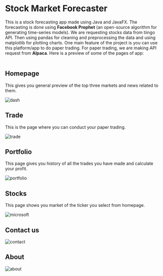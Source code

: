 # Stock Market Forecaster

This is a stock forecasting app made using Java and JavaFX. The forecasting is done using **Facebook Prophet** (an open-source algorithm for generating time-series models). We are requesting stocks data from tiingo API. Then using pandas for cleaning and preprocessing the data and using matplotlib for plotting charts. One main feature of the project is you can use this platform/app to do paper trading. For paper trading, we are making API request from **Alpaca**. Here is a preview of some of the pages of app:
<br/> <br/>
## **Homepage**<br/>
This gives you general preview of the top three markets and news related to them.

![dash](https://user-images.githubusercontent.com/89645252/187406454-52e2b737-7ac4-480b-b63f-7857422074fb.png)

## **Trade**<br/>
This is the page where you can conduct your paper trading.

![trade](https://user-images.githubusercontent.com/89645252/187406367-62804960-6815-4182-9950-112c33c9631c.png)

## **Portfolio**<br/>
This page gives you history of all the trades you have made and calculate your profit.

![portfolio](https://user-images.githubusercontent.com/89645252/187406297-41d4db8b-55b3-4e3c-a384-79ea8b821792.png)

## **Stocks**<br/>
This page shows you market of the ticker you select from homepage.

![microsoft](https://user-images.githubusercontent.com/89645252/187406246-9322dd8a-ed71-4e37-a04a-b700caf0af71.png)

## **Contact us**

![contact](https://user-images.githubusercontent.com/89645252/187406137-2d7d2673-1998-4040-82a1-1f72afce90dc.png)

## **About**

![about](https://user-images.githubusercontent.com/89645252/187406098-5233b7e5-a950-4bb8-9f8c-47d65a183ea0.png)
